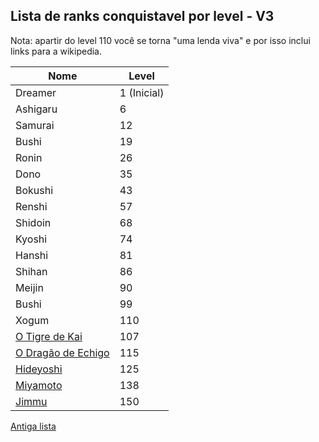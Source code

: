 ## Lista de ranks conquistavel por level - V3

Nota: apartir do level 110 você se torna "uma lenda viva" e por isso inclui links para a wikipedia.

|         Nome        |  Level   |
| ------------------- | ------------------- |
|       Dreamer       | 1 (Inicial) |
|       Ashigaru      | 6 |
|       Samurai       | 12 |
|        Bushi        | 19 |
|        Ronin        | 26 |
|         Dono        | 35 |
|       Bokushi       | 43 |
|       Renshi        | 57 |
|       Shidoin       | 68 |
|       Kyoshi        | 74 |
|       Hanshi        | 81 |
|       Shihan        | 86 |
|       Meijin        | 90 |
|        Bushi        | 99 |
|        Xogum        | 110 |
|   [O Tigre de Kai](https://pt.wikipedia.org/wiki/Takeda_Shingen)    | 107 |
| [O Dragão de Echigo](https://pt.wikipedia.org/wiki/Uesugi_Kenshin)  | 115 |
|      [Hideyoshi](https://pt.wikipedia.org/wiki/Toyotomi_Hideyoshi)      | 125 |
|      [Miyamoto](https://pt.wikipedia.org/wiki/Miyamoto_Musashi)       | 138 |
|        [Jimmu](https://pt.wikipedia.org/wiki/Jimmu)        | 150 |


[Antiga lista](http://prntscr.com/eqz6y6/direct)
